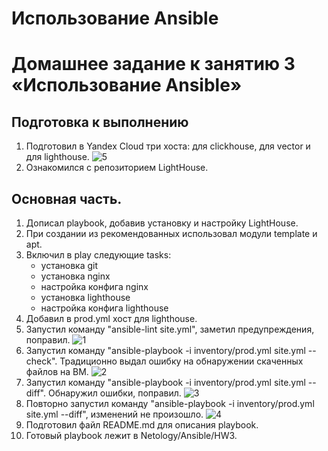 # Использование Ansible
# Домашнее задание к занятию 3 «Использование Ansible»

## Подготовка к выполнению
  1. Подготовил в Yandex Cloud три хоста: для clickhouse, для vector и для lighthouse.
     ![5](https://github.com/Adel-pro/Netology/assets/116494871/5800a501-8ba1-4adc-a9d5-b29e711016af)
  2. Ознакомился с репозиторием LightHouse.    
      
## Основная часть.
  1. Дописал playbook, добавив установку и настройку LightHouse.
  2. При создании из рекомендованных использовал модули template и apt.
  3. Включил в play следующие tasks:
     - установка git
     - установка nginx
     - настройка конфига nginx
     - установка lighthouse
     - настройка конфига lighthouse
  4. Добавил в prod.yml хост для lighthouse.
  5. Запустил команду "ansible-lint site.yml", заметил предупреждения, поправил.
     ![1](https://github.com/Adel-pro/Netology/assets/116494871/90696482-b46e-4962-ac4e-3c7fa9d383b8)
  6. Запустил команду "ansible-playbook -i inventory/prod.yml site.yml --check". Традиционно выдал ошибку на обнаружении скаченных файлов на ВМ.
     ![2](https://github.com/Adel-pro/Netology/assets/116494871/0470d67c-ce98-464c-8cd8-831f1ff5c832)
  7. Запустил команду "ansible-playbook -i inventory/prod.yml site.yml --diff". Обнаружил ошибки, поправил.
     ![3](https://github.com/Adel-pro/Netology/assets/116494871/c03905c2-53b1-48dc-b2d3-fcdc94de8a0a)
  8. Повторно запустил команду "ansible-playbook -i inventory/prod.yml site.yml --diff", изменений не произошло.
     ![4](https://github.com/Adel-pro/Netology/assets/116494871/cf34ee26-0c1a-454d-9845-35bdb3b5837c)
  9. Подготовил файл README.md для описания playbook.
  10. Готовый playbook лежит в Netology/Ansible/HW3.
